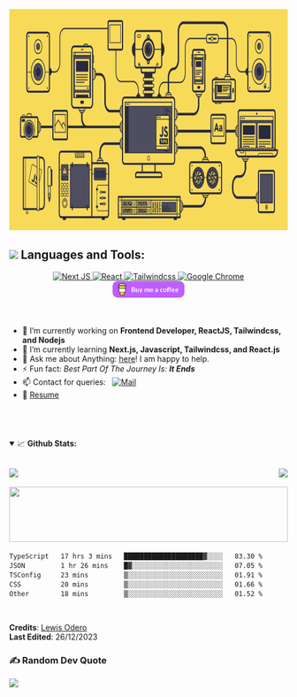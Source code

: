 <!-- @format -->

<!-- Introduction -->
<div align="center">
  <img src="https://github.com/levos-snr/levos-snr/blob/master/icon/github.gif" width="100%" height="400">
</div>

## <img src="https://media.giphy.com/media/1ynCEtlgMPAeNAqdnu/giphy.gif" width="25"> Languages and Tools:

<div align='center'>
  <a href="#"> 
    <img alt="Next JS" src="https://img.shields.io/badge/-Next_JS-000000?style=for-the-badge&logo=nextjs&logoColor=white" />
    <img alt="React" src="https://img.shields.io/badge/React-20232A?style=for-the-badge&logo=react&logoColor=61DAFB" /> 
    <img alt="Tailwindcss" src="https://img.shields.io/badge/-Tailwindcss-00E719?style=for-the-badge&logo=tailwindcss&logoColor=white" /> 
    <img alt="Google Chrome" src="https://img.shields.io/badge/Google_chrome-4285F4?style=for-the-badge&logo=Google-chrome&logoColor=white" />
  </a>
</div>

<div align="center">
  <a href="https://www.buymeacoffee.com/levos_snr">
    <img height="30" src="https://github.com/levos-snr/levos-snr/blob/master/icon/buy-me-a-coffee.png?raw=true">
  </a>
</div>



<!-- About Me -->
<br/>
<br/>

<p align="right">

- 🔭 I’m currently working on **Frontend Developer, ReactJS, Tailwindcss, and Nodejs**
- 🌱 I’m currently learning **Next.js, Javascript, Tailwindcss, and React.js**
- 💬 Ask me about Anything: [here](https://github.com/levos-snr/levos-snr/issues)! I am happy to help.
- ⚡ Fun fact: *Best Part Of The Journey Is: **It Ends***
- 📫 Contact for queries: &nbsp;&nbsp;<a href="mailto:lewisodero27@gmail.com"><img alt="Mail" src="https://img.shields.io/badge/Gmail-D14836?style=for-the-badge&logo=gmail&logoColor=white)](mailto:lewisodero27@gmail.com" /></a>&nbsp;&nbsp;
- 📝 [Resume](https://www.linkedin.com/in/lewis-odero-developer)
</p>
<br/>

  
  #
  #

<!-- GitHub Stats and Contribution -->
<details open="">
<summary>
  <g-emoji class="g-emoji" alias="chart_with_upwards_trend" fallback-src="https://github.githubassets.com/images/icons/emoji/unicode/1f4c8.png">📈</g-emoji> 
  <strong>Github Stats:</strong>
</summary>
</br>
  
<p align="center">
  <!-- First row with GitHub Stats and GitHub Streak -->
<p align="center">
  <div style="display: flex; justify-content: space-between;">
    <a href="https://github.com/levos-snr">
      <img src="https://github-readme-stats.vercel.app/api?username=levos-snr&show_icons=true&hide_border=true&amp&theme=chartreuse-dark&count_private=true&include_all_commits=true"/>
    </a>
    <a href="https://github.com/levos-snr"> 
      <img src="https://github-readme-streak-stats.herokuapp.com?user=levos-snr&theme=chartreuse-dark&hide_border=true&border_radius=4.0" />
    </a>
  </div>
</p>
  <!-- Second row with Top Languages occupying full width -->
  <div style="align:center; width: 100% ">
  <a href="https://github.com/levos-snr" style="align: center;"> 
    <img src="https://github-readme-stats.vercel.app/api/top-langs/?username=levos-snr&theme=chartreuse-dark&hide_border=true&include_all_commits=false&count_private=false&layout=compact" width="100%" height="100" />
  </a>
  </div>  
</p>



<!-- Wakatime Stats -->  
 <!--START_SECTION:waka-->

```txt
TypeScript   17 hrs 3 mins   ████████████████████▓░░░░   83.30 %
JSON         1 hr 26 mins    █▓░░░░░░░░░░░░░░░░░░░░░░░   07.05 %
TSConfig     23 mins         ▒░░░░░░░░░░░░░░░░░░░░░░░░   01.91 %
CSS          20 mins         ▒░░░░░░░░░░░░░░░░░░░░░░░░   01.66 %
Other        18 mins         ▒░░░░░░░░░░░░░░░░░░░░░░░░   01.52 %
```

<!--END_SECTION:waka-->

</details>
<br>

**Credits**: [Lewis Odero](https://github.com/levos-snr/) <br>
**Last Edited**: 26/12/2023

### ✍️ Random Dev Quote
![](https://quotes-github-readme.vercel.app/api?type=horizontal&theme=merko)

</div>
